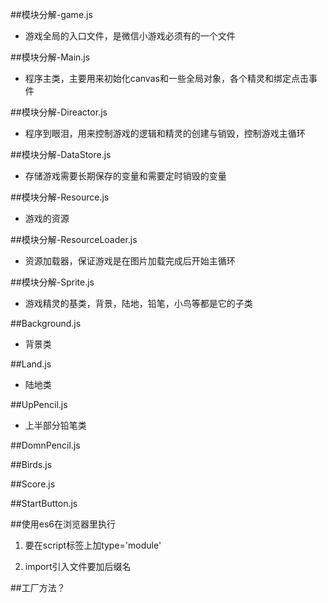 ##模块分解-game.js

- 游戏全局的入口文件，是微信小游戏必须有的一个文件





##模块分解-Main.js

- 程序主类，主要用来初始化canvas和一些全局对象，各个精灵和绑定点击事件




##模块分解-Direactor.js

- 程序到眼泪，用来控制游戏的逻辑和精灵的创建与销毁，控制游戏主循环





##模块分解-DataStore.js

- 存储游戏需要长期保存的变量和需要定时销毁的变量




##模块分解-Resource.js

- 游戏的资源




##模块分解-ResourceLoader.js

- 资源加载器，保证游戏是在图片加载完成后开始主循环





##模块分解-Sprite.js

- 游戏精灵的基类，背景，陆地，铅笔，小鸟等都是它的子类





##Background.js

- 背景类




##Land.js

- 陆地类




##UpPencil.js

- 上半部分铅笔类




##DomnPencil.js




##Birds.js




##Score.js



##StartButton.js



##使用es6在浏览器里执行

1. 要在script标签上加type='module'

2. import引入文件要加后缀名



##工厂方法？



























